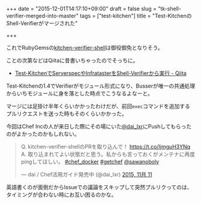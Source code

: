 +++
date = "2015-12-01T14:17:10+09:00"
draft = false
slug = "tk-shell-verifier-merged-into-master"
tags = ["test-kitchen"]
title = "Test-KitchenのShell-Verifierがマージされた"

+++

これでRubyGemsの[kitchen-verifier-shell](https://rubygems.org/gems/kitchen-verifier-shell "kitchen-verifier-shell | RubyGems.org | your community gem host")は御役御免となりそう。

ことの次第などはQiitaに昔書いちゃったのでそっちに。

- [Test-KitchenでServerspecやInfratasterをShell-Verifierから実行 - Qiita](http://qiita.com/sawanoboly/items/4898bb4f277e5cacfb6c "Test-KitchenでServerspecやInfratasterをShell-Verifierから実行 - Qiita")

Test-Kitchenの1.4でVerifierがモジュール形式になり、Busserが唯一の共通処理からいちモジュールに身を落とした時点でこうなるよなーと。

マージには足掛け半年くらいかかったわけだが、前回`exec`コマンドを追加するプルリクエストを送った時もそのくらいかかった。

今回はChef Incの人が来日した際にその場にいた[@dai_lxr](https://twitter.com/dai_lxr)にPushしてもらったのがよかったのかもしれない。

<blockquote class="twitter-tweet" data-conversation="none" lang="ja"><p lang="ja" dir="ltr">Q. kitchen-verifier-shellのPRを取り込んで！ <a href="https://t.co/IjmguH3YNq">https://t.co/IjmguH3YNq</a>&#10;A. 取り込まれてよい状態だと思う。私からも言っておくがメンテナに再度pingしてほしい。 <a href="https://twitter.com/hashtag/chef_docker?src=hash">#chef_docker</a> <a href="https://twitter.com/hashtag/getchef?src=hash">#getchef</a> <a href="https://twitter.com/sawanoboly">@sawanoboly</a></p>&mdash; dai / Chef活用ガイド発売中 (@dai_lxr) <a href="https://twitter.com/dai_lxr/status/664446367159484416">2015, 11月 11</a></blockquote> <script async src="//platform.twitter.com/widgets.js" charset="utf-8"></script>

英語書くのが面倒だからIssueでの議論をスキップして突然プルリクってのは、タイミングが合わない時にお互い困るのかな。
